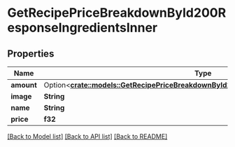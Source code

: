 # GetRecipePriceBreakdownById200ResponseIngredientsInner

## Properties

Name | Type | Description | Notes
------------ | ------------- | ------------- | -------------
**amount** | Option<[**crate::models::GetRecipePriceBreakdownById200ResponseIngredientsInnerAmount**](getRecipePriceBreakdownByID_200_response_ingredients_inner_amount.md)> |  | [optional]
**image** | **String** |  | 
**name** | **String** |  | 
**price** | **f32** |  | 

[[Back to Model list]](../README.md#documentation-for-models) [[Back to API list]](../README.md#documentation-for-api-endpoints) [[Back to README]](../README.md)


